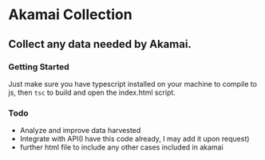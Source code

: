 # Akamai Collection

## Collect any data needed by Akamai.

### Getting Started

Just make sure you have typescript installed on your machine to compile to js, then `tsc` to build and open the index.html script.

### Todo

- Analyze and improve data harvested
- Integrate with API(I have this code already, I may add it upon request)
- further html file to include any other cases included in akamai
